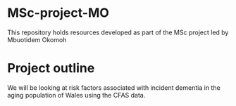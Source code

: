 # MSc-project-MO

This repository holds resources developed as part of the MSc project led by Mbuotidem Okomoh 

# Project outline

We will be looking at risk factors associated with incident dementia in the aging population of Wales using the CFAS data. 
